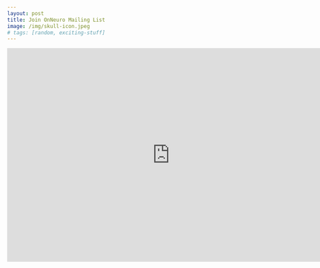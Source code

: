 ```yaml
---
layout: post
title: Join OnNeuro Mailing List
image: /img/skull-icon.jpeg
# tags: [random, exciting-stuff]
---
```


<iframe src="https://docs.google.com/forms/d/e/1FAIpQLSfeVhleFNMynb7fK6rFBltAB8oaQphgB21oFMfPjuRD2gdBvA/viewform?embedded=true" width="760" height="500" frameborder="0" marginheight="0" marginwidth="0">Loading...</iframe>
